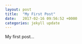 ```yaml
---
layout: post
title:  "My First Post"
date:   2017-02-16 09:56:52 +0000
categories: jekyll update
---
```


My first post...
